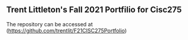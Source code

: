 ## Trent Littleton's Fall 2021 Portfilio for Cisc275
The repository can be accessed at (https://github.com/trentlit/F21CISC275Portfolio)
